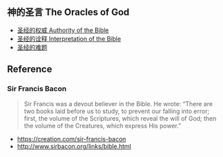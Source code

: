 ## 神的圣言 The Oracles of God
* [圣经的权威 Authority of the Bible](http://31team.org/page/《圣经的权威》里程)
* [圣经的诠释 Interpretation of the Bible](http://31team.org/page/%E3%80%8A%E5%9C%A3%E7%BB%8F%E7%9A%84%E8%AF%A0%E9%87%8A%E3%80%8B%E9%87%8C%E7%A8%8B)
* [圣经的难题](http://31team.org/page/%E3%80%8A%E5%9C%A3%E7%BB%8F%E7%9A%84%E9%9A%BE%E9%A2%98%E3%80%8B%E9%87%8C%E7%A8%8B)

## Reference
### Sir Francis Bacon
> 
> Sir Francis was a devout believer in the Bible. He wrote: “There are two books laid before us to study, to prevent our falling into error; first, the volume of the Scriptures, which reveal the will of God; then the volume of the Creatures, which express His power.”
* https://creation.com/sir-francis-bacon
* http://www.sirbacon.org/links/bible.html

